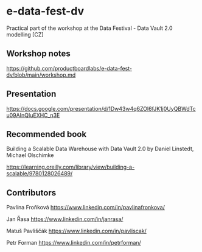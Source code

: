 # e-data-fest-dv
Practical part of the workshop at the Data Festival - Data Vault 2.0 modelling [CZ]

## Workshop notes

https://github.com/productboardlabs/e-data-fest-dv/blob/main/workshop.md

## Presentation

https://docs.google.com/presentation/d/1Dw43w4q6ZOl6fJK1j0UyQBWdTcu09AInQIuEXHC_n3E

## Recommended book

Building a Scalable Data Warehouse with Data Vault 2.0 by Daniel Linstedt, Michael Olschimke

https://learning.oreilly.com/library/view/building-a-scalable/9780128026489/

## Contributors
Pavlína Froňková https://www.linkedin.com/in/pavlinafronkova/

Jan Řasa https://www.linkedin.com/in/janrasa/

Matuš Pavliščák https://www.linkedin.com/in/pavliscak/

Petr Forman https://www.linkedin.com/in/petrforman/

